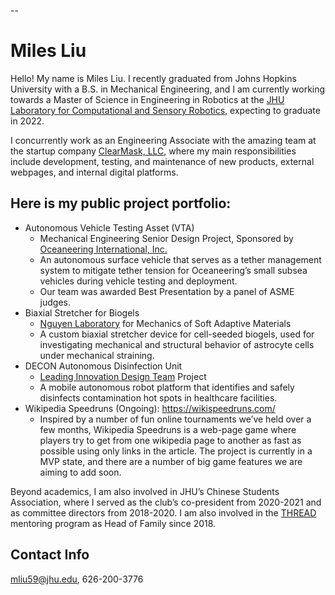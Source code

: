 --

# Miles Liu

Hello! My name is Miles Liu. I recently graduated from Johns Hopkins University with a B.S. in Mechanical Engineering, and I am currently working towards a Master of Science in Engineering in Robotics at the [JHU Laboratory for Computational and Sensory Robotics](https://lcsr.jhu.edu/), expecting to graduate in 2022.

I concurrently work as an Engineering Associate with the amazing team at the startup company [ClearMask, LLC](https://www.theclearmask.com/), where my main responsibilities include development, testing, and maintenance of new products, external webpages, and internal digital platforms.

## Here is my public project portfolio:

* Autonomous Vehicle Testing Asset (VTA)
  * Mechanical Engineering Senior Design Project, Sponsored by [Oceaneering International, Inc.](https://www.oceaneering.com/)
  * An autonomous surface vehicle that serves as a tether management system to mitigate tether tension for Oceaneering’s small subsea vehicles during vehicle testing and deployment.
  * Our team was awarded Best Presentation by a panel of ASME judges.
* Biaxial Stretcher for Biogels
  * [Nguyen Laboratory](https://engineering.jhu.edu/tnguy108/) for Mechanics of Soft Adaptive Materials
  * A custom biaxial stretcher device for cell-seeded biogels, used for investigating mechanical and structural behavior of astrocyte cells under mechanical straining.
* DECON Autonomous Disinfection Unit
  * [Leading Innovation Design Team](https://engineering.jhu.edu/lindt/) Project
  * A mobile autonomous robot platform that identifies and safely disinfects contamination hot spots in healthcare facilities.
* Wikipedia Speedruns (Ongoing): <https://wikispeedruns.com/>
  * Inspired by a number of fun online tournaments we’ve held over a few months, Wikipedia Speedruns is a web-page game where players try to get from one wikipedia page to another as fast as possible using only links in the article. The project is currently in a MVP state, and there are a number of big game features we are aiming to add soon.

Beyond academics, I am also involved in JHU’s Chinese Students Association, where I served as the club’s co-president from 2020-2021 and as committee directors from 2018-2020. I am also involved in the [THREAD](https://www.thread.org/) mentoring program as Head of Family since 2018.

## Contact Info

[mliu59@jhu.edu](mailto:mliu59@jhu.edu), 626-200-3776
